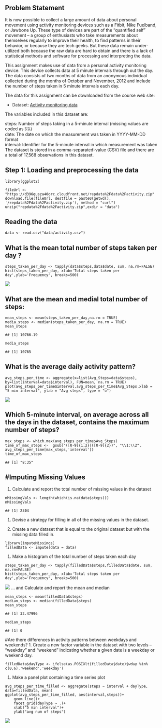 Problem Statement
-----------------

It is now possible to collect a large amount of data about personal
movement using activity monitoring devices such as a Fitbit, Nike
Fuelband, or Jawbone Up. These type of devices are part of the
“quantified self” movement – a group of enthusiasts who take
measurements about themselves regularly to improve their health, to find
patterns in their behavior, or because they are tech geeks. But these
data remain under-utilized both because the raw data are hard to obtain
and there is a lack of statistical methods and software for processing
and interpreting the data.

This assignment makes use of data from a personal activity monitoring
device. This device collects data at 5 minute intervals through out the
day. The data consists of two months of data from an anonymous
individual collected during the months of October and November, 2012 and
include the number of steps taken in 5 minute intervals each day.

The data for this assignment can be downloaded from the course web site:

-   Dataset: [Activity monitoring
    data](https://d396qusza40orc.cloudfront.net/repdata%2Fdata%2Factivity.zip)

The variables included in this dataset are:

steps: Number of steps taking in a 5-minute interval (missing values are
coded as 𝙽𝙰) </br> date: The date on which the measurement was taken in
YYYY-MM-DD format </br> interval: Identifier for the 5-minute interval
in which measurement was taken </br> The dataset is stored in a
comma-separated-value (CSV) file and there are a total of 17,568
observations in this dataset.

Step 1: Loading and preprocessing the data
------------------------------------------

    library(ggplot2)

    fileUrl <- "https://d396qusza40orc.cloudfront.net/repdata%2Fdata%2Factivity.zip"
    download.file(fileUrl, destfile = paste0(getwd(), '/repdata%2Fdata%2Factivity.zip'), method = "curl")
    unzip("repdata%2Fdata%2Factivity.zip",exdir = "data")

Reading the data
----------------

    data <- read.csv("data/activity.csv")

What is the mean total number of steps taken per day ?
------------------------------------------------------

    steps_taken_per_day <- tapply(data$steps,data$date, sum, na.rm=FALSE)
    hist(steps_taken_per_day, xlab='Total steps taken per day',ylab='Frequency', breaks=500)

![](pa1_assignment_files/figure-markdown_strict/unnamed-chunk-3-1.png)

What are the mean and medial total number of steps:
---------------------------------------------------

    mean_steps <- mean(steps_taken_per_day,na.rm = TRUE)
    media_steps <- median(steps_taken_per_day, na.rm = TRUE)
    mean_steps

    ## [1] 10766.19

    media_steps

    ## [1] 10765

What is the average daily activity pattern?
-------------------------------------------

    avg_steps_per_time <- aggregate(x=list(Avg_Steps=data$steps), by=list(interval=data$interval), FUN=mean, na.rm = TRUE)
    plot(avg_steps_per_time$interval,avg_steps_per_time$Avg_Steps,xlab = "5 min interval", ylab = "Avg steps", type = "o")

![](pa1_assignment_files/figure-markdown_strict/unnamed-chunk-5-1.png)

Which 5-minute interval, on average across all the days in the dataset, contains the maximum number of steps?
-------------------------------------------------------------------------------------------------------------

    max_steps <- which.max(avg_steps_per_time$Avg_Steps)
    time_of_max_steps <-  gsub("([0-9]{1,2})([0-9]{2})", "\\1:\\2", avg_steps_per_time[max_steps,'interval'])
    time_of_max_steps

    ## [1] "8:35"

\#Imputing Missing Values
-------------------------

1.  Calculate and report the total number of missing values in the
    dataset

<!-- -->

    nMissingVals <- length(which(is.na(data$steps)))
    nMissingVals

    ## [1] 2304

1.  Devise a strategy for filling in all of the missing values in the
    dataset.

2.  Create a new dataset that is equal to the original dataset but with
    the missing data filled in.

<!-- -->

    library(imputeMissings)
    filledData <- impute(data = data)

1.  Make a histogram of the total number of steps taken each day

<!-- -->

    steps_taken_per_day <- tapply(filledData$steps,filledData$date, sum, na.rm=FALSE)
    hist(steps_taken_per_day, xlab='Total steps taken per day',ylab='Frequency', breaks=500)

![](pa1_assignment_files/figure-markdown_strict/unnamed-chunk-9-1.png) …
and Calculate and report the mean and median

    mean_steps <- mean(filledData$steps)
    median_steps <- median(filledData$steps)
    mean_steps

    ## [1] 32.47996

    median_steps

    ## [1] 0

\#Are there differences in activity patterns between weekdays and
weekends? 1. Create a new factor variable in the dataset with two levels
– “weekday” and “weekend” indicating whether a given date is a weekday
or weekend day.

    filledData$dayType <- ifelse(as.POSIXlt(filledData$date)$wday %in% c(0,6),'weekend','weekday')

1.  Make a panel plot containing a time series plot

<!-- -->

    avg_steps_per_time_filled <- aggregate(steps ~ interval + dayType, data=filledData, mean)
    ggplot(avg_steps_per_time_filled, aes(interval,steps))+
        geom_line()+
        facet_grid(dayType ~ .)+
        xlab("5 min interval")+
        ylab("avg num of steps")

![](pa1_assignment_files/figure-markdown_strict/unnamed-chunk-12-1.png)
